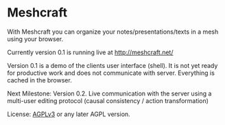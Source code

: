 Meshcraft
=========
With Meshcraft you can organize your notes/presentations/texts in a mesh using your browser.

Currently version 0.1 is running live at http://meshcraft.net/

Version 0.1 is a demo of the clients user interface (shell). It is not yet ready for productive work and does not communicate with server. Everything is cached in the browser. 

Next Milestone: Version 0.2. Live communication with the server using a multi-user editing protocol (causal consistency / action transformation)

License: [AGPLv3](http://www.gnu.org/licenses/agpl.html) or any later AGPL version.
